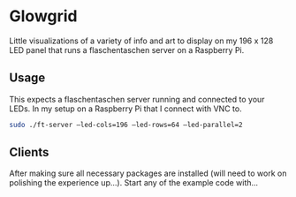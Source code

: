 # Glowgrid

Little visualizations of a variety of info and art to display on my 196 x 128 LED panel that runs a flaschentaschen server on a Raspberry Pi.

## Usage

This expects a flaschentaschen server running and connected to your LEDs. In my setup on a Raspberry Pi that I connect with VNC to.

```bash
sudo ./ft-server —led-cols=196 —led-rows=64 —led-parallel=2
```

## Clients

After making sure all necessary packages are installed (will need to work on polishing the experience up...).
Start any of the example code with...

```node <name-of-example>.js
```